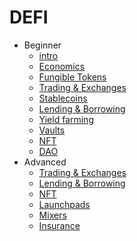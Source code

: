 # DEFI

- Beginner
  * [intro](beginner/defi.md)
  * [Economics](beginner/economics/economics.md)
  * [Fungible Tokens](beginner/tokens/README.md)
  * [Trading & Exchanges](beginner/trading/README.md)
  * [Stablecoins](beginner/stablecoins/README.md)
  * [Lending & Borrowing](beginner/lending/README.md)
  * [Yield farming](beginner/yield-farming/README.md)
  * [Vaults](beginner/vaults/README.md)
  * [NFT](beginner/nft/README.md)
  * [DAO](beginner/dao/README.md)
- Advanced
  * [Trading & Exchanges](advanced/trading/README.md)
  * [Lending & Borrowing](advanced/lending/README.md)
  * [NFT](advanced/nft/README.md)
  * [Launchpads](advanced/launchpads/launchpads.md)
  * [Mixers](advanced/mixers/README.md)
  * [Insurance](advanced/insurance/README.md)
